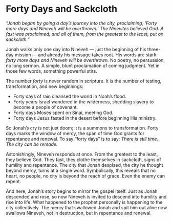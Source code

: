 # Forty Days and Sackcloth

*“Jonah began by going a day’s journey into the city, proclaiming, ‘Forty more days and Nineveh will be overthrown.’ The Ninevites believed God. A fast was proclaimed, and all of them, from the greatest to the least, put on sackcloth.”*

Jonah walks only one day into Nineveh — just the beginning of his three-day mission — and already his message takes root. His words are stark: *forty more days and Nineveh will be overthrown.* No poetry, no persuasion, no long sermon. A simple, blunt proclamation of coming judgment. Yet in those few words, something powerful stirs.

The number *forty* is never random in scripture. It is the number of testing, transformation, and new beginnings:

* Forty days of rain cleansed the world in Noah’s flood.
* Forty years Israel wandered in the wilderness, shedding slavery to become a people of covenant.
* Forty days Moses spent on Sinai, meeting God.
* Forty days Jesus fasted in the desert before beginning His ministry.

So Jonah’s cry is not just doom; it is a summons to transformation. Forty days marks the window of mercy, the span of time God grants for repentance and renewal. To say “forty days” is to say: *There is still time. The city can be remade.*

Astonishingly, Nineveh responds at once. From the greatest to the least, they believe God. They fast, they clothe themselves in sackcloth, signs of humility and repentance. The city that Jonah despised, the city he thought beyond mercy, turns at a single word. Symbolically, this reveals that no heart, no people, no city is beyond the reach of grace. Even the enemy can repent.

And here, Jonah’s story begins to mirror the gospel itself. Just as Jonah descended and rose, so now Nineveh is invited to descend into humility and rise into life. What happened to the prophet personally is happening to the city collectively. The mercy that swallowed Jonah and spit him out alive now swallows Nineveh, not in destruction, but in repentance and renewal.
